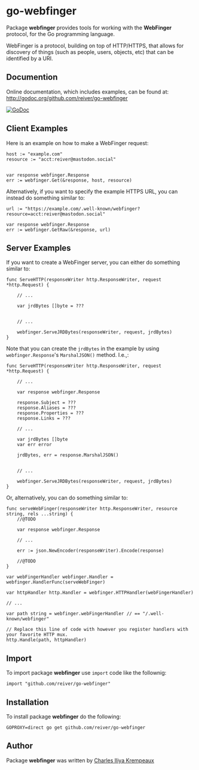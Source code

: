 # go-webfinger

Package **webfinger** provides tools for working with the **WebFinger** protocol, for the Go programming language.

WebFinger is a protocol, building on top of HTTP/HTTPS, that allows for discovery of things (such as people, users, objects, etc) that can be identified by a URI.

## Documention

Online documentation, which includes examples, can be found at: http://godoc.org/github.com/reiver/go-webfinger

[![GoDoc](https://godoc.org/github.com/reiver/go-webfinger?status.svg)](https://godoc.org/github.com/reiver/go-webfinger)

## Client Examples

Here is an example on how to make a WebFinger request:

```golang
host := "example.com"
resource := "acct:reiver@mastodon.social"


var response webfinger.Response
err := webfinger.Get(&response, host, resource)
```

Alternatively, if you want to specify the example HTTPS URL, you can instead do something similar to:

```golang
url := "https://example.com/.well-known/webfinger?resource=acct:reiver@mastodon.social"

var response webfinger.Response
err := webfinger.GetRaw(&response, url)
```

## Server Examples

If you want to create a WebFinger server, you can either do something similar to:

```golang
func ServeHTTP(responseWriter http.ResponseWriter, request *http.Request) {

	// ...

	var jrdBytes []byte = ???


	// ...

	webfinger.ServeJRDBytes(responseWriter, request, jrdBytes)
}
```

Note that you can create the `jrdBytes` in the example by using `webfinger.Response`'s `MarshalJSON()` method.
I.e.,:

```golang
func ServeHTTP(responseWriter http.ResponseWriter, request *http.Request) {

	// ...

	var response webfinger.Response

	response.Subject = ???
	response.Aliases = ???
	response.Properties = ???
	response.Links = ???

	// ...

	var jrdBytes []byte
	var err error

	jrdBytes, err = response.MarshalJSON()


	// ...

	webfinger.ServeJRDBytes(responseWriter, request, jrdBytes)
}
```

Or, alternatively, you can do something similar to:

```golang
func serveWebFinger(responseWriter http.ResponseWriter, resource string, rels ...string) {
	//@TODO

	var response webfinger.Response

	// ...

	err := json.NewEncoder(responseWriter).Encode(response)

	//@TODO
}

var webFingerHandler webfinger.Handler = webfinger.HandlerFunc(serveWebFinger)

var httpHandler http.Handler = webfinger.HTTPHandler(webFingerHandler)

// ...

var path string = webfinger.webFingerHandler // == "/.well-known/webfinger"

// Replace this line of code with however you register handlers with your favorite HTTP mux.
http.Handle(path, httpHandler)
```

## Import

To import package **webfinger** use `import` code like the follownig:
```
import "github.com/reiver/go-webfinger"
```

## Installation

To install package **webfinger** do the following:
```
GOPROXY=direct go get github.com/reiver/go-webfinger
```

## Author

Package **webfinger** was written by [Charles Iliya Krempeaux](http://reiver.link)
